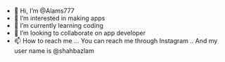 - 👋 Hi, I’m @Alams777
- 👀 I’m interested in making apps
- 🌱 I’m currently learning coding 
- 💞️ I’m looking to collaborate on app developer
- 📫 How to reach me ...
You can reach me through Instagram .. And my user name is @shahbazlam
<!---
Alams777/Alams777 is a ✨ special ✨ repository because its `README.md` (this file) appears on your GitHub profile.
You can click the Preview link to take a look at your changes.
--->

